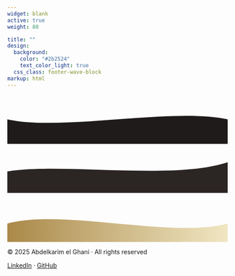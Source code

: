 ```yaml
---
widget: blank
active: true
weight: 80

title: ""
design:
  background:
    color: "#2b2524"
    text_color_light: true
  css_class: footer-wave-block
markup: html
---
```


<!-- Navbar scroll‐spy -->
<script>
  window.addEventListener('scroll', () => {
    const nav = document.querySelector('.navbar');
    if (window.scrollY > 10) {
      nav.classList.add('scrolled');
    } else {
      nav.classList.remove('scrolled');
    }
  });
</script>

<!-- Section reveal on scroll -->
<script>
  document.addEventListener("DOMContentLoaded", () => {
    const opts = { threshold: 0.2 };
    const io = new IntersectionObserver((entries) => {
      entries.forEach(({ target, isIntersecting }) => {
        if (isIntersecting) {
          target.classList.add("revealed");
          io.unobserve(target);
        }
      });
    }, opts);

    document.querySelectorAll(".section").forEach((sec) => {
      sec.classList.add("pre-reveal");
      io.observe(sec);
    });
  });
</script>


<script>
  document.querySelectorAll("a, button, .btn").forEach(el => {
    el.classList.add("clickable");
    el.addEventListener("click", e => {
      const rect = el.getBoundingClientRect();
      el.style.setProperty("--ripple-x", (e.clientX - rect.left - 50) + "px");
      el.style.setProperty("--ripple-y", (e.clientY - rect.top - 50) + "px");
    });
  });
</script>




<!-- Mouse‐tracked shimmer overlay -->
<script>
  document.body.addEventListener('mousemove', e => {
    document.body.style.setProperty(
      '--x',
      (e.clientX / window.innerWidth * 100) + '%'
    );
    document.body.style.setProperty(
      '--y',
      (e.clientY / window.innerHeight * 100) + '%'
    );
  });
</script>

<div class="wave-stack">
  <!-- Back wave -->
  <svg viewBox="0 0 1440 320" class="wave-svg back-wave" preserveAspectRatio="none">
    <path fill="#1e1b1a" fill-opacity="1"
          d="M0,160 C360,240 1080,80 1440,160 L1440,320 L0,320 Z"></path>
  </svg>
  <!-- Middle wave -->
  <svg viewBox="0 0 1440 320" class="wave-svg middle-wave" preserveAspectRatio="none">
    <path fill="#2b2524" fill-opacity="1"
          d="M0,180 C360,120 1080,240 1440,120 L1440,320 L0,320 Z"></path>
  </svg>
  <!-- Gold wave -->
  <svg viewBox="0 0 1440 320" class="wave-svg gold-wave" preserveAspectRatio="none">
    <defs>
      <linearGradient id="goldGradientFooter" x1="0" x2="1" y1="0" y2="0">
        <stop offset="0%" stop-color="#aa8949" />
        <stop offset="100%" stop-color="#f0e6c2" />
      </linearGradient>
    </defs>
    <path fill="url(#goldGradientFooter)"
          d="M0,200 C360,100 1080,300 1440,200 L1440,320 L0,320 Z"></path>
  </svg>
</div>

<div class="footer-content">
  <p>© 2025 Abdelkarim el Ghani · All rights reserved</p>
  <p>
    <a href="https://www.linkedin.com/in/your-profile" target="_blank">LinkedIn</a> ·
    <a href="https://github.com/akghani" target="_blank">GitHub</a>
  </p>
</div>
